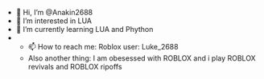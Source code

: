 - 👋 Hi, I’m @Anakin2688
- 👀 I’m interested in LUA
- 🌱 I’m currently learning LUA and Phython
- - 📫 How to reach me: Roblox user: Luke_2688
  - Also another thing: I am obesessed with ROBLOX and i play ROBLOX revivals and ROBLOX ripoffs




